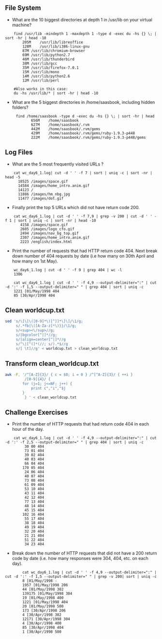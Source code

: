 ## File System
* What are the 10 biggest directories at depth 1 in /usr/lib on your virtual machine?
```
    find /usr/lib -mindepth 1 -maxdepth 1 -type d -exec du -hs {} \; | sort -hr | head -10
        205M	/usr/lib/libreoffice
        128M	/usr/lib/i386-linux-gnu
        87M	/usr/lib/chromium-browser
        69M	/usr/lib/python2.7
        46M	/usr/lib/thunderbird
        38M	/usr/lib/gcc
        35M	/usr/lib/firefox-7.0.1
        15M	/usr/lib/mono
        14M	/usr/lib/python2.6
        12M	/usr/lib/perl

    #Also works in this case:
    du -hs /usr/lib/* | sort -hr | head -10
```
    
* What are the 5 biggest directories in /home/saasbook, including hidden folders?
```
     find /home/saasbook -type d -exec du -hs {} \; | sort -hr | head
            656M	/home/saasbook
            627M	/home/saasbook/.rvm
            442M	/home/saasbook/.rvm/gems
            429M	/home/saasbook/.rvm/gems/ruby-1.9.3-p448
            222M	/home/saasbook/.rvm/gems/ruby-1.9.3-p448/gems
```

## Log Files

* What are the 5 most frequently visited URLs ?
```
    cat wc_day6_1.log| cut -d ' ' -f 7 | sort | uniq -c | sort -nr | head -5
      18525 /images/space.gif
      14584 /images/home_intro.anim.gif
      14123 /
      11886 /images/hm_nbg.jpg
      11477 /images/dot.gif
```

* Finally print the top 5 URLs which did not have return code 200.
```
    cat wc_day6_1.log | cut -d ' ' -f 7,9 | grep -v 200 | cut -d ' ' -f 1 | sort | uniq -c | sort -nr | head -10
       4158 /images/space.gif
       2605 /images/logo_cfo.gif
       2494 /images/nav_bg_top.gif
       2307 /images/home_intro.anim.gif
       2223 /english/index.html
```

* Print the number of requests that had HTTP return code 404. Next break down
number of 404 requests by date (i.e how many on 30th April and how many on 1st
May).
```
    wc_day6_1.log | cut -d ' ' -f 9 | grep 404 | wc -l
    1306

    cat wc_day6_1.log | cut -d ' ' -f 4,9 --output-delimiter=":" | cut -d ':' -f 1,5 --output-delimiter=" " | grep 404 | sort | uniq -c
    1221 [01/May/1998 404
    85 [30/Apr/1998 404
```

## Clean worldcup.txt

```bash
sed 's/\[\[\([0-9]*\)[^]]*\]\]/\1/g;
     s/.*fb|\([A-Za-z]*\)}}/\1/g;
     s/<sup><\/sup>//g;
     s/|bgcolor[^|]*//g;
     s/|align=center[^|]*//g
     s/^\|[^(]*(//; s/).*$//g
     s/[ \t]//g' < worldcup.txt > clean_worldcup.txt
```

## Transform clean_worldcup.txt

```bash
awk -F, '/^[A-Z]{3}/ { c = $0; i = 0 } /^[^A-Z]{3}/ { ++i } 
         /[0-9]{4}/ {
		for (j=1; j<=NF; j++) { 
			print c","i","$j 
	 	} 
         } ' < clean_worldcup.txt
```

## Challenge Exercises
* Print the number of HTTP requests that had return code 404 in each hour of the day.
```
    cat wc_day6_1.log | cut -d ' ' -f 4,9 --output-delimiter=":" | cut -d ':' -f 2,5 --output-delimiter=" " | grep 404 | sort | uniq -c
         30 00 404
         73 01 404
         39 02 404
         40 03 404
         66 04 404
        170 05 404
         24 06 404
         40 07 404
         73 08 404
         61 09 404
         53 10 404
         43 11 404
         42 12 404
         77 13 404
         48 14 404
         45 15 404
        102 16 404
         55 17 404
         38 18 404
         49 19 404
         32 20 404
         21 21 404
         51 22 404
         34 23 404
```
* Break down the number of HTTP requests that did not have a 200 return code by date (i.e. how many responses were 304, 404, etc. on each day).

```
        cat wc_day6_1.log | cut -d ' ' -f 4,9 --output-delimiter=":" | cut -d ':' -f 1,5 --output-delimiter=" " | grep -v 200| sort | uniq -c
        8 [01/May/1998 -
        1957 [01/May/1998 206
        44 [01/May/1998 302
        139175 [01/May/1998 304
        19 [01/May/1998 400
        1221 [01/May/1998 404
        20 [01/May/1998 500
        173 [30/Apr/1998 206
        4 [30/Apr/1998 302
        12171 [30/Apr/1998 304
        4 [30/Apr/1998 400
        85 [30/Apr/1998 404
        1 [30/Apr/1998 500
```

